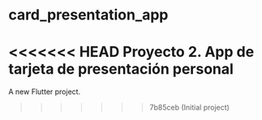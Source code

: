 # card_presentation_app
<<<<<<< HEAD
Proyecto 2. App de tarjeta de presentación personal
=======

A new Flutter project.
>>>>>>> 7b85ceb (Initial project)
